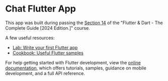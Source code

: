 # Chat Flutter App

This app was built during passing the [Section 14](https://www.udemy.com/course/learn-flutter-dart-to-build-ios-android-apps/learn/lecture/37736584#overview) of the "Flutter & Dart - The Complete Guide [2024 Edition.]" course.

A few useful resources:

- [Lab: Write your first Flutter app](https://docs.flutter.dev/get-started/codelab)
- [Cookbook: Useful Flutter samples](https://docs.flutter.dev/cookbook)

For help getting started with Flutter development, view the
[online documentation](https://docs.flutter.dev/), which offers tutorials,
samples, guidance on mobile development, and a full API reference.
